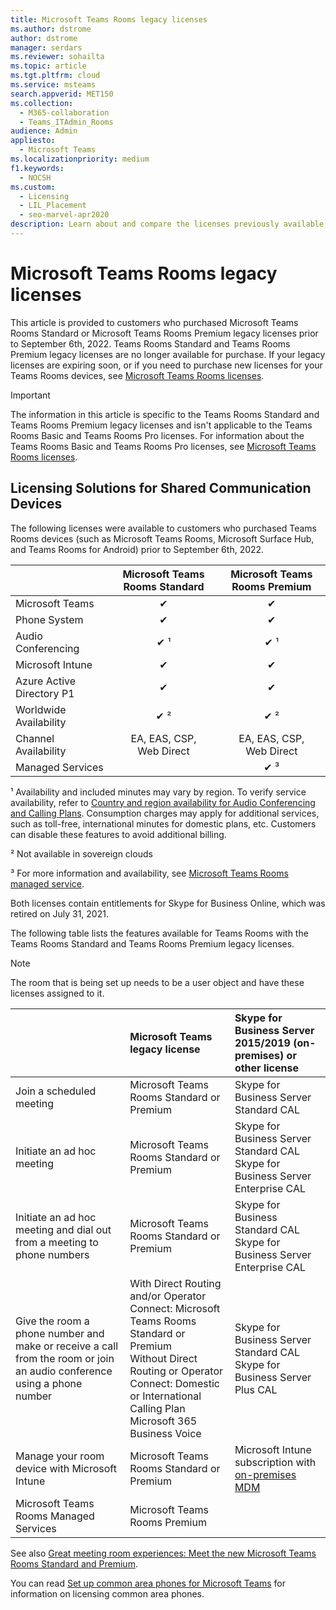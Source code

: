 ```yaml
---
title: Microsoft Teams Rooms legacy licenses
ms.author: dstrome
author: dstrome
manager: serdars
ms.reviewer: sohailta
ms.topic: article
ms.tgt.pltfrm: cloud
ms.service: msteams
search.appverid: MET150
ms.collection: 
  - M365-collaboration
  - Teams_ITAdmin_Rooms
audience: Admin
appliesto: 
  - Microsoft Teams
ms.localizationpriority: medium
f1.keywords: 
  - NOCSH
ms.custom: 
  - Licensing
  - LIL_Placement
  - seo-marvel-apr2020
description: Learn about and compare the licenses previously available for different types of calling and meeting features in Microsoft Teams Rooms.
---
```


# Microsoft Teams Rooms legacy licenses

This article is provided to customers who purchased Microsoft Teams Rooms Standard or Microsoft Teams Rooms Premium legacy licenses prior to September 6th, 2022. Teams Rooms Standard and Teams Rooms Premium legacy licenses are no longer available for purchase. If your legacy licenses are expiring soon, or if you need to purchase new licenses for your Teams Rooms devices, see [Microsoft Teams Rooms licenses](rooms-licensing.md).

> [!IMPORTANT]
> The information in this article is specific to the Teams Rooms Standard and Teams Rooms Premium legacy licenses and isn't applicable to the Teams Rooms Basic and Teams Rooms Pro licenses. For information about the Teams Rooms Basic and Teams Rooms Pro licenses, see [Microsoft Teams Rooms licenses](rooms-licensing.md).

## Licensing Solutions for Shared Communication Devices

The following licenses were available to customers who purchased Teams Rooms devices (such as Microsoft Teams Rooms, Microsoft Surface Hub, and Teams Rooms for Android) prior to September 6th, 2022.

|&nbsp;|Microsoft Teams Rooms Standard |Microsoft Teams Rooms Premium |
|:--- |:---: |:---: |
|Microsoft Teams|  &#x2714;|  &#x2714;|
|Phone System|  &#x2714;|  &#x2714;|
|Audio Conferencing|&#x2714; &sup1;|&#x2714; &sup1;|
|Microsoft Intune|&#x2714;|&#x2714;|  
|Azure Active Directory P1|&#x2714;|&#x2714;| 
|Worldwide Availability | &#x2714; &sup2;| &#x2714; &sup2;|
|Channel Availability | EA, EAS, CSP, <br/>Web Direct | EA, EAS, CSP, <br/>Web Direct |
|Managed Services | | &#x2714; &sup3;|

&sup1; Availability and included minutes may vary by region. To verify service availability, refer to  [Country and region availability for Audio Conferencing and Calling Plans](/microsoftteams/country-and-region-availability-for-audio-conferencing-and-calling-plans). Consumption charges may apply for additional services, such as toll-free, international minutes for domestic plans, etc. Customers can disable these features to avoid additional billing.  

&sup2; Not available in sovereign clouds  

&sup3; For more information and availability, see [Microsoft Teams Rooms managed service](microsoft-teams-rooms-premium.md).

Both licenses contain entitlements for Skype for Business Online, which was retired on July 31, 2021.

The following table lists the features available for Teams Rooms with the Teams Rooms Standard and Teams Rooms Premium legacy licenses.
  
> [!NOTE]
> The room that is being set up needs to be a user object and have these licenses assigned to it.

| &nbsp;                                                                                                                 | Microsoft Teams legacy license                                                                                                                                                                                 | Skype for Business Server 2015/2019 (on-premises) or other license                                    |
|:-----------------------------------------------------------------------------------------------------------------------|:---------------------------------------------------------------------------------------------------------------------------------------------------------------------------------------------------------------|:------------------------------------------------------------------------------------------------------|
| Join a scheduled meeting                                                                                               | Microsoft Teams Rooms Standard or Premium                                                                                                                                                                      | Skype for Business Server Standard CAL                                                                |
| Initiate an ad hoc meeting                                                                                             | Microsoft Teams Rooms Standard or Premium                                                                                                                                                                      | Skype for Business Server Standard CAL  <br/> Skype for Business Server Enterprise CAL                |
| Initiate an ad hoc meeting and dial out from a meeting to phone numbers                                                | Microsoft Teams Rooms Standard or Premium                                                                                                                                                                      | Skype for Business Standard CAL  <br/> Skype for Business Server Enterprise CAL                       |
| Give the room a phone number and make or receive a call from the room or join an audio conference using a phone number | With Direct Routing and/or Operator Connect: Microsoft Teams Rooms Standard or Premium<br/>Without Direct Routing or Operator Connect: Domestic or International Calling Plan<br/>Microsoft 365 Business Voice | Skype for Business Server Standard CAL  <br/> Skype for Business Server Plus CAL                      |
| Manage your room device with Microsoft Intune                                                                          | Microsoft Teams Rooms Standard or Premium                                                                                                                                                                      | Microsoft Intune subscription with [on-premises MDM](/configmgr/mdm/plan-design/plan-on-premises-mdm) |
| Microsoft Teams Rooms Managed Services                                                                                 | Microsoft Teams Rooms Premium                                                                                                                                                                                  |                                                                                                       |

 See also [Great meeting room experiences: Meet the new Microsoft Teams Rooms Standard and Premium](https://www.microsoft.com/microsoft-365/blog/2020/07/21/microsoft-teams-meetings-hybrid-workplace-options/).

 You can read [Set up common area phones for Microsoft Teams](../set-up-common-area-phones.md) for information on licensing common area phones.
